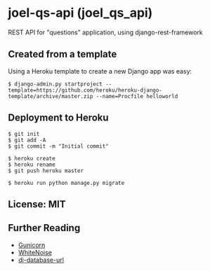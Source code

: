 # joel-qs-api (joel_qs_api)

REST API for "questions" application, using django-rest-framework

## Created from a template

Using a Heroku template to create a new Django app was easy:

    $ django-admin.py startproject --template=https://github.com/heroku/heroku-django-template/archive/master.zip --name=Procfile helloworld

## Deployment to Heroku

    $ git init
    $ git add -A
    $ git commit -m "Initial commit"

    $ heroku create
    $ heroku rename
    $ git push heroku master

    $ heroku run python manage.py migrate

## License: MIT

## Further Reading

- [Gunicorn](https://warehouse.python.org/project/gunicorn/)
- [WhiteNoise](https://warehouse.python.org/project/whitenoise/)
- [dj-database-url](https://warehouse.python.org/project/dj-database-url/)
